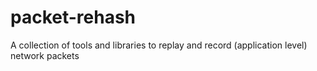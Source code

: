 # packet-rehash
 A collection of tools and libraries to replay and record (application level) network packets

